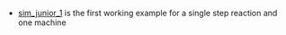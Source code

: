 
- [sim_junior_1](sim_junior_1) is the first working example for a single step reaction and one 
  machine
